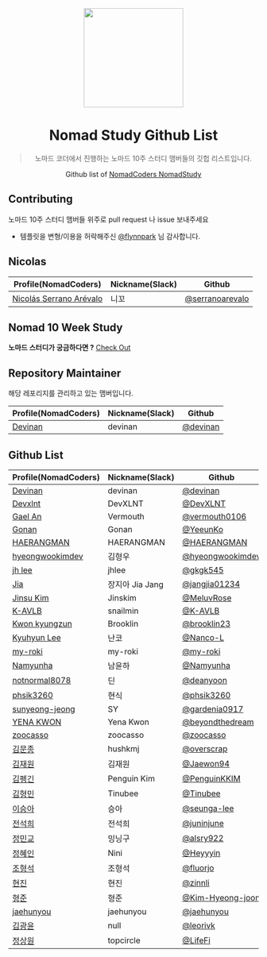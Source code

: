 <div align="center">
    <a href="https://nomadcoders.co/" alt="NomadCoders">
      <img src="images/NomadCoders.png" width="200" height="200"/>  
    </a>

# Nomad Study Github List
> 노마드 코더에서 진행하는 노마드 10주 스터디 맴버들의 깃헙 리스트입니다.

Github list of [NomadCoders NomadStudy](https://nomadcoders.co/)

</div>

## Contributing

노마드 10주 스터디 맴버들 위주로 pull request 나 issue 보내주세요
- 템플릿을 변형/이용을 허락해주신 [@flynnpark](https://github.com/flynnpark) 님 감사합니다.

## Nicolas

| Profile(NomadCoders)                                                   | Nickname(Slack) | Github                                               |
| ---------------------------------------------------------------------- | --------------- | ---------------------------------------------------- |
| [Nicolás Serrano Arévalo](https://nomadcoders.co/users/serranoarevalo) | 니꼬             | [@serranoarevalo](https://github.com/serranoarevalo) |

## Nomad 10 Week Study

**노마드 스터디가 궁금하다면 ?** [Check Out](https://nomadcoders.co/nomad-study)

## Repository Maintainer

해당 레포리지를 관리하고 있는 맴버입니다.

| Profile(NomadCoders)                                 | Nickname(Slack) | Github                                     |
| ---------------------------------------------------- | --------------- | ------------------------------------------ |
| [Devinan](https://nomadcoders.co/users/devinan.hr)   | devinan         | [@devinan](https://github.com/devinan)     |

## Github List

| Profile(NomadCoders)                                               | Nickname(Slack)  | Github                                                       |
| ------------------------------------------------------------------ | ---------------- | ------------------------------------------------------------ |
| [Devinan](https://nomadcoders.co/users/devinan.hr)                 | devinan          | [@devinan](https://github.com/devinan)                       |
| [Devxlnt](https://nomadcoders.co/users/devxlnt)                    | DevXLNT          | [@DevXLNT](https://github.com/DevXLNT)                       |
| [Gael An](https://nomadcoders.co/users/vermouth)                   | Vermouth         | [@vermouth0106](https://github.com/vermouth0106)             |   
| [Gonan](https://nomadcoders.co/users/gonan)                        | Gonan            | [@YeeunKo](https://github.com/YeeunKo)                       |
| [HAERANGMAN](https://nomadcoders.co/users/haerangman)              | HAERANGMAN       | [@HAERANGMAN](https://github.com/HAERANGMAN)                 |
| [hyeongwookimdev](https://nomadcoders.co/users/hyeongwookim.dev)   | 김형우             | [@hyeongwookimdev](https://github.com/hyeongwookimdev)       |
| [jh lee](https://nomadcoders.co/users/gkgk545)                     | jhlee             | [@gkgk545](https://github.com/gkgk545)                       |
| [Jia](https://nomadcoders.co/users/jangjia01234)                   | 장지아 Jia Jang    | [@jangjia01234](https://github.com/jangjia01234)             |
| [Jinsu Kim](https://nomadcoders.co/users/jinskim)                  | Jinskim          | [@MeluvRose](https://github.com/MeluvRose)                   |
| [K-AVLB](https://nomadcoders.co/users/mdj970930)                   | snailmin         | [@K-AVLB](https://github.com/K-AVLB)                         |
| [Kwon kyungzun](https://nomadcoders.co/users/zun0323)              | Brooklin          | [@brooklin23](https://github.com/brooklin23)                 |
| [Kyuhyun Lee](https://nomadcoders.co/users/khlee1992)              | 난코              | [@Nanco-L](https://github.com/Nanco-L)                        |
| [my-roki](https://nomadcoders.co/users/myroki)                     | my-roki          | [@my-roki](https://github.com/my-roki)                       |
| [Namyunha](https://nomadcoders.co/users/ajs998)                     | 남윤하            | [@Namyunha](https://github.com/Namyunha)        |
| [notnormal8078](https://nomadcoders.co/users/notnormal8078)                     | 딘            | [@deanyoon](https://github.com/deanyoon)        |
| [phsik3260](https://nomadcoders.co/users/phsik3260)                | 현식              | [@phsik3260](https://github.com/phsik3260)                   |
| [sunyeong-jeong](https://nomadcoders.co/users/gardenia1109)        | SY               | [@gardenia0917](https://github.com/gardenia0917)              |
| [YENA KWON](https://nomadcoders.co/users/ynkwon114ve29h)           | Yena Kwon        | [@beyondthedream](https://github.com/beyondthedream)         |
| [zoocasso](https://nomadcoders.co/users/zoocasso)                  | zoocasso         | [@zoocasso](https://github.com/zoocasso)                     |
| [김문종](https://nomadcoders.co/users/overscrap)                     | hushkmj          | [@overscrap](https://github.com/overscrap)                   |
| [김재원](https://nomadcoders.co/users/wodnjs3580-B7nYpr)                     | 김재원             | [@Jaewon94](https://github.com/Jaewon94)        |
| [김펭긴](https://nomadcoders.co/users/clfrck)                        | Penguin Kim      | [@PenguinKKIM](https://github.com/PenguinKKIM)               |
| [김형민](https://nomadcoders.co/users/rlagud2005)                    | Tinubee          | [@Tinubee](https://github.com/Tinubee)                       |
| [이승아](https://nomadcoders.co/users/lsa3117)                     | 승아             | [@seunga-lee](https://github.com/seunga-lee)        |
| [전석희](https://nomadcoders.co/users/r0otstat1c)                    | 전석희             | [@juninjune](https://github.com/juninjune)                   |
| [정민교](https://nomadcoders.co/users/alsry9223sebfp)                | 밍닝구             | [@alsry922](https://github.com/alsry922)                     |
| [정혜인](https://nomadcoders.co/users/hijung1024)                    | Nini             | [@Heyyyin](https://github.com/Heyyyin)                       |
| [조형석](https://nomadcoders.co/users/fluorjo)                       | 조형석            | [@fluorjo](https://github.com/fluorjo)                        |
| [현진](https://nomadcoders.co/users/hyunjin0376)                    | 현진              | [@zinnli](https://github.com/zinnli)                          |
| [형준](https://nomadcoders.co/users/hyeongjoon)                     | 형준              | [@Kim-Hyeong-joon](https://github.com/Kim-Hyeong-joon)        |
| [jaehunyou](https://nomadcoders.co/users/jaehunyou)                       | jaehunyou          | [@jaehunyou](https://github.com/jaehunyou)                       |
| [김광윤](https://nomadcoders.co/users/leorivk)                       | null       | [@leorivk](https://github.com/leorivk)                       |
| [정상원](https://nomadcoders.co/users/topcircle)                       | topcircle       | [@LifeFi](https://github.com/LifeFi)                       |